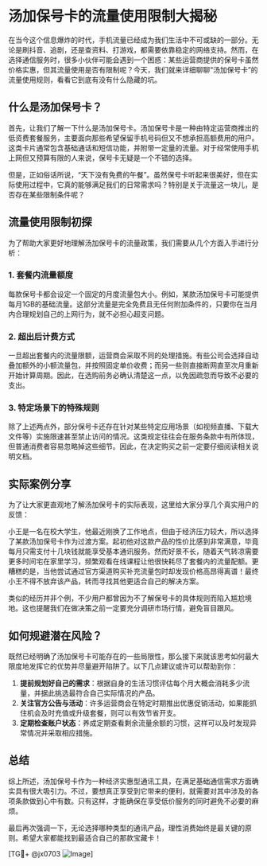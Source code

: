 # 汤加保号卡的流量使用限制大揭秘

在当今这个信息爆炸的时代，手机流量已经成为我们生活中不可或缺的一部分。无论是刷抖音、追剧，还是查资料、打游戏，都需要依靠稳定的网络支持。然而，在选择通信服务时，很多小伙伴可能会遇到一个困惑：某些运营商提供的保号卡虽然价格实惠，但其流量使用是否有限制呢？今天，我们就来详细聊聊“汤加保号卡”的流量使用规则，看看它到底有没有什么隐藏的坑。

## 什么是汤加保号卡？

首先，让我们了解一下什么是汤加保号卡。汤加保号卡是一种由特定运营商推出的低资费套餐服务，主要面向那些希望保留手机号码但又不想承担高额费用的用户。这类卡片通常包含基础通话和短信功能，并附带一定量的流量。对于经常使用手机上网但又预算有限的人来说，保号卡无疑是一个不错的选择。

但是，正如俗话所说，“天下没有免费的午餐”。虽然保号卡听起来很美好，但在实际使用过程中，它真的能够满足我们的日常需求吗？特别是关于流量这一块儿，是否存在某些限制条件呢？

## 流量使用限制初探

为了帮助大家更好地理解汤加保号卡的流量政策，我们需要从几个方面入手进行分析：

### 1. 套餐内流量额度
每款保号卡都会设定一个固定的月度流量包大小。例如，某款汤加保号卡可能提供每月1GB的基础流量。这部分流量是完全免费且无任何附加条件的，只要你在当月内合理规划自己的上网行为，就不必担心超支问题。

### 2. 超出后计费方式
一旦超出套餐内的流量限额，运营商会采取不同的处理措施。有些公司会选择自动叠加额外的小额流量包，并按照固定单价收费；而另一些则直接断网直至次月重新开始计算周期。因此，在选购前务必确认清楚这一点，以免因疏忽而导致不必要的支出。

### 3. 特定场景下的特殊规则
除了上述两点外，部分保号卡还存在针对某些特定应用场景（如视频直播、下载大文件等）实施限速甚至禁止访问的情况。这类规定往往会在服务条款中有所体现，但普通消费者容易忽略掉这些细节。因此，在决定购买之前一定要仔细阅读相关说明文档。

## 实际案例分享

为了让大家更直观地了解汤加保号卡的实际表现，这里给大家分享几个真实用户的反馈：

小王是一名在校大学生，他最近刚换了工作地点，但由于经济压力较大，所以选择了某款汤加保号卡作为过渡方案。起初他对这款产品的性价比感到非常满意，毕竟每月只需支付十几块钱就能享受基本通讯服务。然而好景不长，随着天气转凉需要更多时间宅在家里学习，频繁观看在线课程让他很快耗尽了套餐内的流量配额。更糟糕的是，当他尝试通过官方渠道购买补充流量包时却发现价格高昂得离谱！最终小王不得不放弃该产品，转而寻找其他更适合自己的解决方案。

类似的经历并非个例，不少用户都曾因为不了解保号卡的具体规则而陷入尴尬境地。这也提醒我们在做决策之前一定要充分调研市场行情，避免盲目跟风。

## 如何规避潜在风险？

既然已经明确了汤加保号卡可能存在的一些局限性，那么接下来就该思考如何最大限度地发挥它的优势并尽量避开陷阱了。以下几点建议或许可以帮助到你：

1. **提前规划好自己的需求**：根据自身的生活习惯评估每个月大概会消耗多少流量，并据此挑选最符合自己实际情况的产品。
2. **关注官方公告与活动**：许多运营商会在特定时期推出优惠促销活动，如果能抓住机会及时充值或升级套餐，则可以有效节省开支。
3. **定期检查账户状态**：养成定期查看剩余流量余额的习惯，这样可以及时发现异常情况并采取相应措施。

## 总结

综上所述，汤加保号卡作为一种经济实惠型通讯工具，在满足基础通信需求方面确实具有很大吸引力。不过，要想真正享受到它带来的便利，就需要对其中涉及的各项条款做到心中有数。只有这样，才能确保在享受低价服务的同时避免不必要的麻烦。

最后再次强调一下，无论选择哪种类型的通讯产品，理性消费始终是最关键的原则。希望大家都能找到最适合自己的那款宝藏卡！

[TG💪+ @jx0703 ![Image](https://github.com/user-attachments/assets/dbca1d08-cadb-493c-b0ec-ad6f7a83f270)]